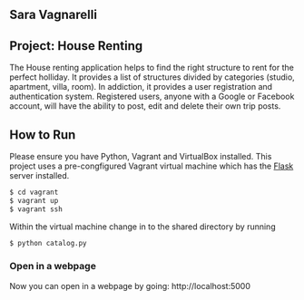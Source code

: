 ## Sara Vagnarelli
## Project: House Renting


The House renting application helps to find the right structure to rent for the perfect holliday. It provides a list of structures divided by categories (studio, apartment, villa, room). In addiction, it provides a user registration and authentication system. Registered users, anyone with a Google or Facebook account, will have the ability to post, edit and delete their own trip posts.

## How to Run
Please ensure you have Python, Vagrant and VirtualBox installed. This project uses a pre-congfigured Vagrant virtual machine which has the [Flask](http://flask.pocoo.org/) server installed.

```bash
$ cd vagrant
$ vagrant up
$ vagrant ssh
```

Within the virtual machine change in to the shared directory by running

```bash
$ python catalog.py
```

### Open in a webpage

Now you can open in a webpage by going:
    http://localhost:5000